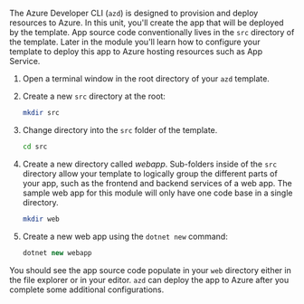 The Azure Developer CLI (`azd`) is designed to provision and deploy resources to Azure. In this unit, you'll create the app that will be deployed by the template. App source code conventionally lives in the `src` directory of the template. Later in the module you'll learn how to configure your template to deploy this app to Azure hosting resources such as App Service.

1. Open a terminal window in the root directory of your `azd` template.

1. Create a new `src` directory at the root:

    ```bash
    mkdir src
    ```

1. Change directory into the `src` folder of the template.

    ```bash
    cd src
    ```

1. Create a new directory called *webapp*. Sub-folders inside of the `src` directory allow your template to logically group the different parts of your app, such as the frontend and backend services of a web app. The sample web app for this module will only have one code base in a single directory.

    ```bash
    mkdir web
    ```

1. Create a new web app using the `dotnet new` command:
    
    ```csharp
    dotnet new webapp
    ```

You should see the app source code populate in your `web` directory either in the file explorer or in your editor. `azd` can deploy the app to Azure after you complete some additional configurations.
